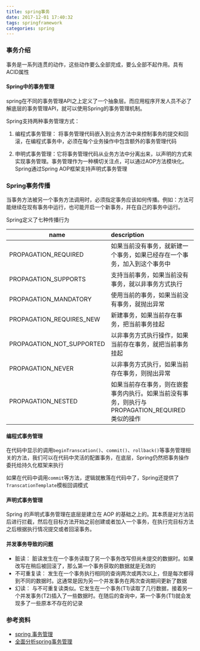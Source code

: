 ```yaml
---
title: spring事务
date: 2017-12-01 17:40:32
tags: springframework
categories: spring
---
```

### 事务介绍
事务是一系列连贯的动作，这些动作要么全部完成，要么全部不起作用。具有ACID属性

#### Spring中的事务管理
spring在不同的事务管理API之上定义了一个抽象层。而应用程序开发人员不必了解底层的事务管理API，就可以使用Spring的事务管理机制。

Spring支持两种事务管理方式：

1. 编程式事务管理： 将事务管理代码嵌入到业务方法中来控制事务的提交和回滚，在编程式事务中，必须在每个业务操作中包含额外的事务管理代码

2. 申明式事务管理：它将事务管理代码从业务方法中分离出来，以声明的方式来实现事务管理。事务管理作为一种横切关注点，可以通过AOP方法模块化。Spring通过Spring AOP框架支持声明式事务管理

### Spring事务传播
当事务方法被另一个事务方法调用时，必须指定事务应该如何传播。例如：方法可能继续在现有事务中运行，也可能开启一个新事务，并在自己的事务中运行。

Spring定义了七种传播行为

| name                  | description                        |
|-----                  |:-----------------------------------|
| PROPAGATION_REQUIRED  |	如果当前没有事务，就新建一个事务，如果已经存在一个事务，加入到这个事务中|
| PROPAGATION_SUPPORTS  | 支持当前事务，如果当前没有事务，就以非事务方式执行 |
| PROPAGATION_MANDATORY | 使用当前的事务，如果当前没有事务，就抛出异常 |
| PROPAGATION_REQUIRES_NEW  | 新建事务，如果当前存在事务，把当前事务挂起 |
| PROPAGATION_NOT_SUPPORTED | 以非事务方式执行操作，如果当前存在事务，就把当前事务挂起 |
| PROPAGATION_NEVER | 以非事务方式执行，如果当前存在事务，则抛出异常 |
| PROPAGATION_NESTED | 如果当前存在事务，则在嵌套事务内执行。如果当前没有事务，则执行与PROPAGATION_REQUIRED类似的操作 |

#### 编程式事务管理
在代码中显示的调用`beginTranscation()`、`commit()`、`rollback()`等事务管理相关的方法，我们可以在代码中灵活的配置事务，在底层，Spring仍然把事务操作委托给持久化框架来执行

如果在代码中调用`commit`等方法，逻辑就散落在代码中了，Spring还提供了`TranscationTemplate`模板回调模式

#### 声明式事务管理
Spring 的声明式事务管理在底层是建立在 AOP 的基础之上的。其本质是对方法前后进行拦截，然后在目标方法开始之前创建或者加入一个事务，在执行完目标方法之后根据执行情况提交或者回滚事务。
#### 并发事务导致的问题
- 脏读： 脏读发生在一个事务读取了另一个事务改写但尚未提交的数据时。如果改写在稍后被回滚了，那么第一个事务获取的数据就是无效的
- 不可重复读： 发生在一个事务执行相同的查询两次或两次以上，但是每次都得到不同的数据时。这通常是因为另一个并发事务在两次查询期间更新了数据
- 幻读： 与不可重复读类似。它发生在一个事务(T1)读取了几行数据，接着另一个并发事务(T2)插入了一些数据时。在随后的查询中，第一个事务(T1)就会发现多了一些原本不存在的记录

### 参考资料
- [spring 事务管理](http://blog.csdn.net/evankaka/article/details/45478007)
- [全面分析spring事务管理](https://www.ibm.com/developerworks/cn/education/opensource/os-cn-spring-trans/index.html)